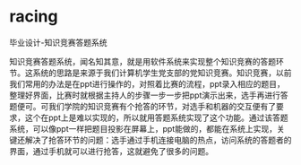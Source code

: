 # racing
毕业设计-知识竞赛答题系统

知识竞赛答题系统，闻名知其意，就是用软件系统来实现整个知识竞赛的答题环节。这系统的思路是来源于我们计算机学生党支部的党知识竞赛。知识竞赛，以前我们常用的办法是在ppt进行操作的，对照着比赛的流程，ppt录入相应的题目，整理好界面，比赛时就根据主持人的步骤一步一步把ppt演示出来，选手再进行答题便可。可我们学院的知识竞赛有个抢答的环节，对选手和机器的交互便有了要求，这个在ppt上是难以实现的，所以就用答题系统实现了这个功能。通过该答题系统，可以像ppt一样把题目投影在屏幕上，ppt能做的，都能在系统上实现，关键还解决了抢答环节的问题：选手通过手机连接电脑的热点，访问系统的答题者的界面，通过手机就可以进行抢答，这就避免了很多的问题。
